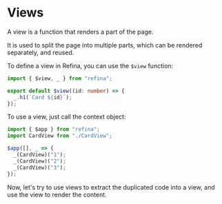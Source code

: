 # Views

A view is a function that renders a part of the page.

It is used to split the page into multiple parts, which can be rendered separately, and reused.

To define a view in Refina, you can use the `$view` function:

```ts
import { $view, _ } from "refina";

export default $view((id: number) => {
  _.h1(`Card ${id}`);
});
```

To use a view, just call the context object:

```ts
import { $app } from "refina";
import CardView from "./CardView";

$app([], _ => {
  _(CardView)("1");
  _(CardView)("2");
  _(CardView)("3");
});
```

Now, let's try to use views to extract the duplicated code into a view, and use the view to render the content.
